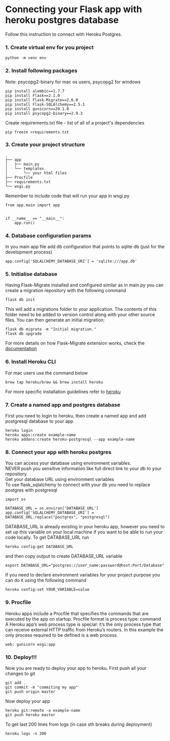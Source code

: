 # Connecting your Flask app with heroku postgres database

Follow this instruction to connect with Heroku Postgres.

### 1. Create virtual env for you project
```{bash}
python -m venv env
```

### 2. Install following packages
Note: psycopg2-binary for mac os users, psycopg2 for windows
```{bash}
pip install alembic==1.7.7
pip install Flask==2.1.0
pip install Flask-Migrate==2.6.0
pip install Flask-SQLAlchemy==2.5.1
pip install gunicorn==20.1.0
pip install psycopg2-binary==2.9.3
```
Create requirements.txt file - list of all of a project's dependencies
```{bash}
pip freeze >requirements.txt
```
### 3. Create your project structure
```
.
├── app
│   ├── main.py
│   └── templates
│       └── your html files
├── Procfile
├── requirements.txt
└── wsgi.py
```
Remember to include code that will run your app in wsgi.py
```{python}
from app.main import app


if __name__ == "__main__":
    app.run()
```


### 4. Database configuration params
In you main app file add db configuration that points to sqlite db
(just for the development process)
```{python}
app.config['SQLALCHEMY_DATABASE_URI'] = 'sqlite:///app.db'
```
### 5. Initialise database
Having Flask-Migrate installed and configured similar as in main.py you can create a migration repository with the following command
```{bash}
flask db init
```
This will add a migrations folder to your application. The contents of this folder need to be added to version control along with your other source files.
You can then generate an initial migration:
```{bash}
flask db migrate -m "Initial migration."
flask db upgrade
```
For more details on how Flask-Migrate extension works, check the [documentation](https://flask-migrate.readthedocs.io/en/latest/)
### 6. Install Heroku CLI
For mac users use the command below
```{bash}
brew tap heroku/brew && brew install heroku
```
For  more specific installation guidelines refer to [heroku](https://devcenter.heroku.com/articles/heroku-cli#install-the-heroku-cli)

### 7. Create a named app and postgres database
First you need to login to heroku, then create a named app and add postgresql database to your app
```{bash}
heroku login
heroku apps:create example-name
heroku addons:create heroku-postgresql --app example-name
```

### 8. Connect your app with heroku postgres
You can access your database using environment variables.<br>
NEVER push you sensitive information like full direct link to your db to your repository.<br>
Get your database URL using environment variables<br>
To use flask_sqlalchemy to connect with your db you need to replace postgres with postgresql
```{python}
import os

DATABASE_URL = os.environ['DATABASE_URL']
app.config['SQLALCHEMY_DATABASE_URI'] = DATABASE_URL.replace("postgres", "postgresql")
```
DATABASE_URL is already existing in your heroku app, however you need to set up this variable on your local machine if you want to be able to run your code locally.
To get DATABASE_URL run
```{bash}
heroku config:get DATABASE_URL
```
and then copy output to create DATABASE_URL variable
```{bash}
export DATABASE_URL="postgres://user_name:password@host:Port/Database"
```

If you need to declare environment variables for your project purpose you can do it using the following command
```{bash}
heroku config:set YOUR_VARIABLE=value
```
### 9. Procfile
Heroku apps include a Procfile that specifies the commands that are executed by the app on startup.
Procfile format is process type: command
A Heroku app’s web process type is special: it’s the only process type that can receive external HTTP traffic from Heroku’s routers.
In this example the only process required to be defined is a web process.
```
web: gunicorn wsgi:app
```

### 10. Deploy!!!
Now you are ready to deploy your app to heroku.
First push all your changes to git
```
git add .
git commit -m "commiting my app"
git push origin master
```
Now deploy your app
```
heroku git:remote -a example-name
git push heroku master
```

To get last 200 lines from logs (in case sth breaks during deployment)
```
heroku logs -n 200
```